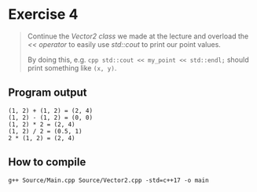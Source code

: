 # Exercise 4

> Continue the *Vector2 class* we made at the lecture and overload the *<< operator* to easily use *std::cout* to print our point values.
>
> By doing this, e.g. ```cpp std::cout << my_point << std::endl;``` should print something like ```(x, y)```.

## Program output

```
(1, 2) + (1, 2) = (2, 4)
(1, 2) - (1, 2) = (0, 0)
(1, 2) * 2 = (2, 4)
(1, 2) / 2 = (0.5, 1)
2 * (1, 2) = (2, 4)
```

## How to compile

```
g++ Source/Main.cpp Source/Vector2.cpp -std=c++17 -o main
```